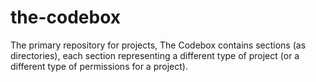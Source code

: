 # the-codebox
The primary repository for projects, The Codebox contains sections (as directories), each section representing a different type of project (or a different type of permissions for a project).
